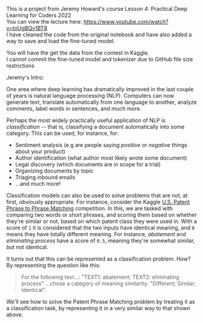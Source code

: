 This is a project from Jeremy Howard's course Lesson 4: Practical Deep Learning for Coders 2022  
You can view the lecture here: https://www.youtube.com/watch?v=toUgBQv1BT8  
I have cleaned the code from the original notebook and have also added a way to save and load the fine-tuned model.

You will have the get the data from the contest in Kaggle.  
I cannot commit the fine-tuned model and tokenizer due to GitHub file size restrictions

Jeremy's Intro:

One area where deep learning has dramatically improved in the last couple of years is natural language processing (NLP). Computers can now generate text, translate automatically from one language to another, analyze comments, label words in sentences, and much more.

Perhaps the most widely practically useful application of NLP is *classification* -- that is, classifying a document automatically into some category. This can be used, for instance, for:

- Sentiment analysis (e.g are people saying *positive* or *negative* things about your product)
- Author identification (what author most likely wrote some document)
- Legal discovery (which documents are in scope for a trial)
- Organizing documents by topic
- Triaging inbound emails
- ...and much more!

Classification models can also be used to solve problems that are not, at first, obviously appropriate. For instance, consider the Kaggle [U.S. Patent Phrase to Phrase Matching](https://www.kaggle.com/competitions/us-patent-phrase-to-phrase-matching/) competition. In this, we are tasked with comparing two words or short phrases, and scoring them based on whether they're similar or not, based on which patent class they were used in. With a score of `1` it is considered that the two inputs have identical meaning, and `0` means they have totally different meaning. For instance, *abatement* and *eliminating process* have a score of `0.5`, meaning they're somewhat similar, but not identical.

It turns out that this can be represented as a classification problem. How? By representing the question like this:

> For the following text...: "TEXT1: abatement; TEXT2: eliminating process" ...chose a category of meaning similarity: "Different; Similar; Identical".

We'll see how to solve the Patent Phrase Matching problem by treating it as a classification task, by representing it in a very similar way to that shown above.
